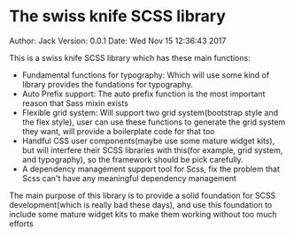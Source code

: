 # The swiss knife SCSS library

Author: Jack
Version: 0.0.1
Date: Wed Nov 15 12:36:43 2017

This is a swiss knife SCSS library which has these main functions:

* Fundamental functions for typography: Which will use some kind of library provides the fundations for typography.
* Auto Prefix support: The auto prefix function is the most important reason that Sass mixin exists
* Flexible grid system: Will support two grid system(bootstrap style and the flex style), user can use these functions to generate the grid system they want, will provide a boilerplate code for that too
* Handful CSS user components(maybe use some mature widget kits), but will interfere their SCSS libraries with this(for example, grid system, and typography), so the framework should be pick carefully.
* A dependency management support tool for Scss, fix the problem that Scss can't have any meaningful dependency management

The main purpose of this library is to provide a solid foundation for SCSS development(which is really bad these days), and use this foundation to include some mature widget kits to make them working without too much efforts
